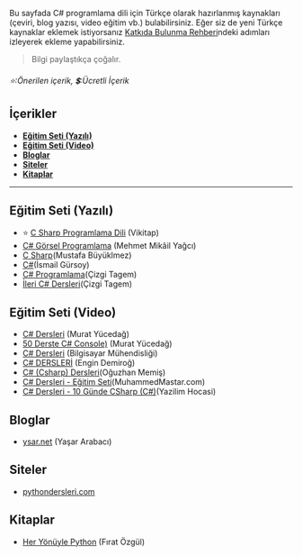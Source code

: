 Bu sayfada C# programlama dili için Türkçe olarak hazırlanmış kaynakları (çeviri, blog yazısı, video eğitim vb.) bulabilirsiniz. 
Eğer siz de yeni Türkçe kaynaklar eklemek istiyorsanız [Katkıda Bulunma Rehberi](https://github.com/vimevim/turkce-C-sharp-kaynaklari/blob/main/katkida-bulunma-rehberi.md)ndeki adımları izleyerek ekleme yapabilirsiniz.
> Bilgi paylaştıkça çoğalır.
###### :star::Önerilen içerik,  :heavy_dollar_sign::Ücretli İçerik


## İçerikler
* **[Eğitim Seti (Yazılı)](#eğitim-seti-yazılı)**  
* **[Eğitim Seti (Video)](#eğitim-seti-video)**  
* **[Bloglar](#bloglar)**
* **[Siteler](#siteler)**
* **[Kitaplar](#kitaplar)**
  
- - -

## Eğitim Seti (Yazılı)
* :star: [C Sharp Programlama Dili](https://tr.wikibooks.org/wiki/C_Sharp_Programlama_Dili) (Vikitap)
* [C# Görsel Programlama](http://mehmetmikail.weebly.com/) (Mehmet Mikâil Yağcı)
* [C Sharp](https://mustafabukulmez.com/category/programlama/c-sharp/)(Mustafa Büyüklmez)
* [C#](https://www.ismailgursoy.com.tr/category/yazilim/csharp/)(İsmail Gürsoy)
* [C# Programlama](https://www.cizgi-tagem.org/?course=c-programlama)(Çizgi Tagem)
* [İleri C# Dersleri](https://www.cizgi-tagem.org/e%C4%9Fitim/ileri-c-dersleri/)(Çizgi Tagem)


## Eğitim Seti (Video)
* [C# Dersleri](https://www.youtube.com/playlist?list=PLKnjBHu2xXNPkeQtMOJczzEO6LK5OV35K) (Murat Yücedağ)
* [50 Derste C# Console)](https://www.youtube.com/playlist?list=PLKnjBHu2xXNPKBD9ZatMx5XHFIekWIU78) (Murat Yücedağ)
* [C# Dersleri](https://www.youtube.com/playlist?list=PLDUOF2Be-kzmT2ss1tdy0p_xmRVwodQJ5) (Bilgisayar Mühendisliği)
* [C# DERSLERİ](https://www.youtube.com/playlist?list=PLqG356ExoxZU5keiJwuHDpXqULLffwRYD) (Engin Demiroğ)
* [C# (Csharp) Dersleri](https://www.youtube.com/watch?v=-7yo2el1XLI&list=PL1-boLQD9cuKTUWlZ1rXsErgs-9HqBfac)(Oğuzhan Memiş)
* [C# Dersleri - Eğitim Seti](https://www.youtube.com/playlist?list=PLUpnl7cR0FYTwI0EWow1BNJu7bAvFDH7r)(MuhammedMastar.com)
* [C# Dersleri - 10 Günde CSharp (C#)](https://www.youtube.com/playlist?list=PL2atofUpdCAV_ZlpK9mz6ul-fRYx2yXDY)(Yazilim Hocasi)

## Bloglar
* [ysar.net](http://ysar.net) (Yaşar Arabacı)

## Siteler
* [pythondersleri.com](http://www.pythondersleri.com)


## Kitaplar
* [Her Yönüyle Python](https://www.kitapyurdu.com/kitap/her-yonuyle-python-ozel-basim/312293.html&manufacturer_id=21036) (Fırat Özgül)
